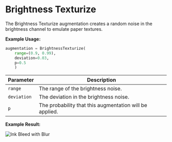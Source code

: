# Brightness Texturize

The Brightness Texturize augmentation creates a random noise in the brightness channel to emulate paper textures.

**Example Usage:**

```python
augmentation = BrightnessTexturize(
	range=(0.9, 0.99),
	deviation=0.03,
	p=0.5
    )
```

| Parameter   | Description                                             |
|-------------|---------------------------------------------------------|
| `range`     | The range of the brightness noise.                      |
| `deviation` | The deviation in the brightness noise.                  |
| `p`         | The probability that this augmentation will be applied. |

**Example Result:**

![Ink Bleed with Blur](../../images/Augmentations/BrightnessTexturizeAfter.png)
